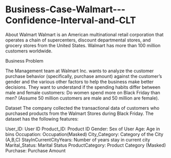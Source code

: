 # Business-Case-Walmart---Confidence-Interval-and-CLT

About Walmart
Walmart is an American multinational retail corporation that operates a chain of supercenters, discount departmental stores, and grocery stores from the United States. Walmart has more than 100 million customers worldwide.

Business Problem

The Management team at Walmart Inc. wants to analyze the customer purchase behavior (specifically, purchase amount) against the customer’s gender and the various other factors to help the business make better decisions. They want to understand if the spending habits differ between male and female customers: Do women spend more on Black Friday than men? (Assume 50 million customers are male and 50 million are female).

Dataset
The company collected the transactional data of customers who purchased products from the Walmart Stores during Black Friday. The dataset has the following features:

User_ID:	User ID
Product_ID:	Product ID
Gender:	Sex of User
Age:	Age in bins
Occupation:	Occupation(Masked)
City_Category:	Category of the City (A,B,C)
StayInCurrentCityYears:	Number of years stay in current city
Marital_Status:	Marital Status
ProductCategory:	Product Category (Masked)
Purchase:	Purchase Amount
